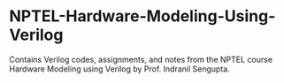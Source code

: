 # NPTEL-Hardware-Modeling-Using-Verilog
Contains Verilog codes, assignments, and notes from the NPTEL course Hardware Modeling using Verilog by Prof. Indranil Sengupta.
